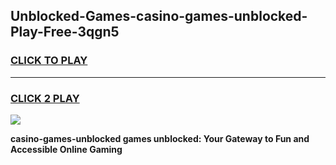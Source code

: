 
## Unblocked-Games-casino-games-unblocked-Play-Free-3qgn5
<h3>
<a href="https://premium76.site?title=casino-games-unblocked&ref=18A1">CLICK TO PLAY</a></h3>
<hr>

<h3>
<a href="https://premium76.site?title=casino-games-unblocked&ref=18A1">CLICK 2 PLAY</a>
  
</h3>

<a href="https://premium76.site?title=casino-games-unblocked&ref=18A1"><img src="https://clearcache.store/games.png"></a>


**casino-games-unblocked games unblocked: Your Gateway to Fun and Accessible Online Gaming**
